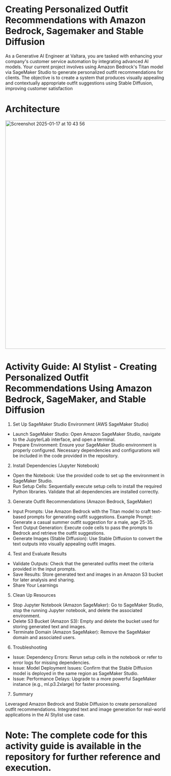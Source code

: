 
# Creating Personalized Outfit Recommendations with Amazon Bedrock, Sagemaker and Stable Diffusion

As a Generative AI Engineer at Valtara, you are tasked with enhancing your company's customer service automation by integrating advanced AI models. Your current project involves using Amazon Bedrock's Titan model via SageMaker Studio to generate personalized outfit recommendations for clients. The objective is to create a system that produces visually appealing and contextually appropriate outfit suggestions using Stable Diffusion, improving customer satisfaction

# Architecture

<img width="718" alt="Screenshot 2025-01-17 at 10 43 56" src="https://github.com/user-attachments/assets/cd76fc11-e827-41ab-88ac-4fa74e5e508e" />


# Activity Guide: AI Stylist - Creating Personalized Outfit Recommendations Using Amazon Bedrock, SageMaker, and Stable Diffusion

1. Set Up SageMaker Studio Environment (AWS SageMaker Studio)
   
- Launch SageMaker Studio:
Open Amazon SageMaker Studio, navigate to the JupyterLab interface, and open a terminal.
- Prepare Environment:
Ensure your SageMaker Studio environment is properly configured.
Necessary dependencies and configurations will be included in the code provided in the repository.

2. Install Dependencies (Jupyter Notebook)

- Open the Notebook:
Use the provided code to set up the environment in SageMaker Studio.
- Run Setup Cells:
Sequentially execute setup cells to install the required Python libraries.
Validate that all dependencies are installed correctly.

3. Generate Outfit Recommendations (Amazon Bedrock, SageMaker)

- Input Prompts:
Use Amazon Bedrock with the Titan model to craft text-based prompts for generating outfit suggestions.
Example Prompt:
Generate a casual summer outfit suggestion for a male, age 25-35.
- Text Output Generation:
Execute code cells to pass the prompts to Bedrock and retrieve the outfit suggestions.
- Generate Images (Stable Diffusion):
Use Stable Diffusion to convert the text outputs into visually appealing outfit images.

4. Test and Evaluate Results

- Validate Outputs:
Check that the generated outfits meet the criteria provided in the input prompts.
- Save Results:
Store generated text and images in an Amazon S3 bucket for later analysis and sharing.
- Share Your Learnings

5. Clean Up Resources

- Stop Jupyter Notebook (Amazon SageMaker):
Go to SageMaker Studio, stop the running Jupyter notebook, and delete the associated environment.
- Delete S3 Bucket (Amazon S3):
Empty and delete the bucket used for storing generated text and images.
- Terminate Domain (Amazon SageMaker):
Remove the SageMaker domain and associated users.

6. Troubleshooting

- Issue: Dependency Errors:
Rerun setup cells in the notebook or refer to error logs for missing dependencies.
- Issue: Model Deployment Issues:
Confirm that the Stable Diffusion model is deployed in the same region as SageMaker Studio.
- Issue: Performance Delays:
Upgrade to a more powerful SageMaker instance (e.g., ml.p3.2xlarge) for faster processing.

7. Summary

Leveraged Amazon Bedrock and Stable Diffusion to create personalized outfit recommendations.
Integrated text and image generation for real-world applications in the AI Stylist use case.

# Note: The complete code for this activity guide is available in the repository for further reference and execution.
